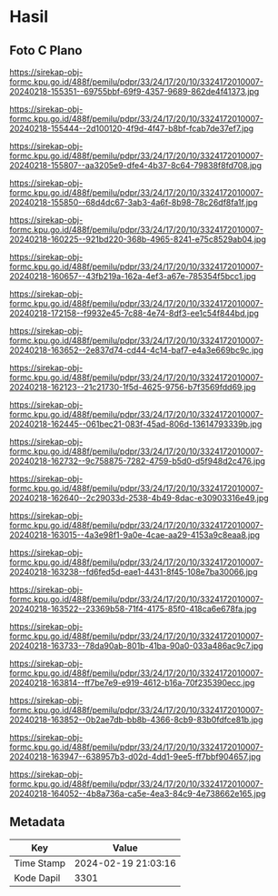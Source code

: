 # Hasil

## Foto C Plano

https://sirekap-obj-formc.kpu.go.id/488f/pemilu/pdpr/33/24/17/20/10/3324172010007-20240218-155351--69755bbf-69f9-4357-9689-862de4f41373.jpg

https://sirekap-obj-formc.kpu.go.id/488f/pemilu/pdpr/33/24/17/20/10/3324172010007-20240218-155444--2d100120-4f9d-4f47-b8bf-fcab7de37ef7.jpg

https://sirekap-obj-formc.kpu.go.id/488f/pemilu/pdpr/33/24/17/20/10/3324172010007-20240218-155807--aa3205e9-dfe4-4b37-8c64-79838f8fd708.jpg

https://sirekap-obj-formc.kpu.go.id/488f/pemilu/pdpr/33/24/17/20/10/3324172010007-20240218-155850--68d4dc67-3ab3-4a6f-8b98-78c26df8fa1f.jpg

https://sirekap-obj-formc.kpu.go.id/488f/pemilu/pdpr/33/24/17/20/10/3324172010007-20240218-160225--921bd220-368b-4965-8241-e75c8529ab04.jpg

https://sirekap-obj-formc.kpu.go.id/488f/pemilu/pdpr/33/24/17/20/10/3324172010007-20240218-160657--43fb219a-162a-4ef3-a67e-785354f5bcc1.jpg

https://sirekap-obj-formc.kpu.go.id/488f/pemilu/pdpr/33/24/17/20/10/3324172010007-20240218-172158--f9932e45-7c88-4e74-8df3-ee1c54f844bd.jpg

https://sirekap-obj-formc.kpu.go.id/488f/pemilu/pdpr/33/24/17/20/10/3324172010007-20240218-163652--2e837d74-cd44-4c14-baf7-e4a3e669bc9c.jpg

https://sirekap-obj-formc.kpu.go.id/488f/pemilu/pdpr/33/24/17/20/10/3324172010007-20240218-162123--21c21730-1f5d-4625-9756-b7f3569fdd69.jpg

https://sirekap-obj-formc.kpu.go.id/488f/pemilu/pdpr/33/24/17/20/10/3324172010007-20240218-162445--061bec21-083f-45ad-806d-13614793339b.jpg

https://sirekap-obj-formc.kpu.go.id/488f/pemilu/pdpr/33/24/17/20/10/3324172010007-20240218-162732--9c758875-7282-4759-b5d0-d5f948d2c476.jpg

https://sirekap-obj-formc.kpu.go.id/488f/pemilu/pdpr/33/24/17/20/10/3324172010007-20240218-162640--2c29033d-2538-4b49-8dac-e30903316e49.jpg

https://sirekap-obj-formc.kpu.go.id/488f/pemilu/pdpr/33/24/17/20/10/3324172010007-20240218-163015--4a3e98f1-9a0e-4cae-aa29-4153a9c8eaa8.jpg

https://sirekap-obj-formc.kpu.go.id/488f/pemilu/pdpr/33/24/17/20/10/3324172010007-20240218-163238--fd6fed5d-eae1-4431-8f45-108e7ba30066.jpg

https://sirekap-obj-formc.kpu.go.id/488f/pemilu/pdpr/33/24/17/20/10/3324172010007-20240218-163522--23369b58-71f4-4175-85f0-418ca6e678fa.jpg

https://sirekap-obj-formc.kpu.go.id/488f/pemilu/pdpr/33/24/17/20/10/3324172010007-20240218-163733--78da90ab-801b-41ba-90a0-033a486ac9c7.jpg

https://sirekap-obj-formc.kpu.go.id/488f/pemilu/pdpr/33/24/17/20/10/3324172010007-20240218-163814--ff7be7e9-e919-4612-b16a-70f235390ecc.jpg

https://sirekap-obj-formc.kpu.go.id/488f/pemilu/pdpr/33/24/17/20/10/3324172010007-20240218-163852--0b2ae7db-bb8b-4366-8cb9-83b0fdfce81b.jpg

https://sirekap-obj-formc.kpu.go.id/488f/pemilu/pdpr/33/24/17/20/10/3324172010007-20240218-163947--638957b3-d02d-4dd1-9ee5-ff7bbf904657.jpg

https://sirekap-obj-formc.kpu.go.id/488f/pemilu/pdpr/33/24/17/20/10/3324172010007-20240218-164052--4b8a736a-ca5e-4ea3-84c9-4e738662e165.jpg


## Metadata

| Key        | Value               |
| ---------- | ------------------- |
| Time Stamp | 2024-02-19 21:03:16 |
| Kode Dapil | 3301                |



